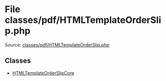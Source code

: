File classes/pdf/HTMLTemplateOrderSlip.php
=========
Source: [classes/pdf/HTMLTemplateOrderSlip.php](https://github.com/PrestaShop/PrestaShop/blob/1.6.1.1/classes/pdf/HTMLTemplateOrderSlip.php)


Classes
-------

* [HTMLTemplateOrderSlipCore](class.HTMLTemplateOrderSlipCore.md)


